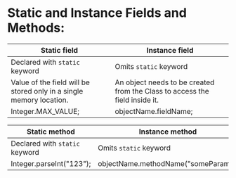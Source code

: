 # Static and Instance Fields and Methods:

| Static field                                                        | Instance field |
|---------------------------------------------------------------------|---------------|
| Declared with `static` keyword                                      | Omits `static` keyword |
| Value of the field will be stored only in a single memory location. | An object needs to be created from the Class to access the field inside it. |
| Integer.MAX_VALUE;                                                  | objectName.fieldName; |

| Static method | Instance method |
|--------------|----------------|
| Declared with `static` keyword | Omits `static` keyword |
| Integer.parseInt("123"); | objectName.methodName("someParam"); |